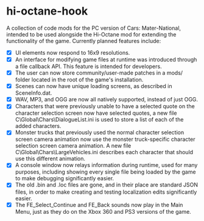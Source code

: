 # hi-octane-hook
A collection of code mods for the PC version of Cars: Mater-National, intended to be used alongside the Hi-Octane mod for extending the functionality of the game.
Currently planned features include:
- [x] UI elements now respond to 16x9 resolutions.
- [x] An interface for modifying game files at runtime was introduced through a file callback API. This feature is intended for developers.
- [x] The user can now store community/user-made patches in a mods/ folder located in the root of the game's installation.
- [x] Scenes can now have unique loading screens, as described in SceneInfo.dat.
- [x] WAV, MP3, and OGG are now all natively supported, instead of just OGG.
- [x] Characters that were previously unable to have a selected quote on the character selection screen now have selected quotes, a new file C\Global\Chars\DialogueList.ini is used to store a list of each of the added characters.
- [x] Monster trucks that previously used the normal character selection screen camera animation now use the monster truck-specific character selection screen camera animation. A new file C\Global\Chars\LargeVehicles.ini describes each character that should use this different animation.
- [x] A console window now relays information during runtime, used for many purposes, including showing every single file being loaded by the game to make debugging significantly easier.
- [x] The old .bin and .loc files are gone, and in their place are standard JSON files, in order to make creating and testing localization edits significantly easier.
- [X] The FE_Select_Continue and FE_Back sounds now play in the Main Menu, just as they do on the Xbox 360 and PS3 versions of the game.
